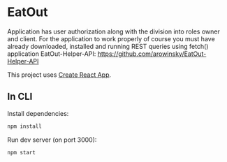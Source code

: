 # EatOut
Application has user authorization along with the division into roles owner and client.
For the application to work properly of course you must have already downloaded, installed and running 
REST queries using fetch()
application EatOut-Helper-API:
https://github.com/arowinsky/EatOut-Helper-API

This project uses [Create React App](https://github.com/facebook/create-react-app).

## In CLI

Install dependencies:
```bash
npm install
```
Run dev server (on port 3000):
```bash
npm start
```
